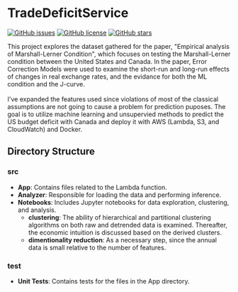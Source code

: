 # TradeDeficitService

[![GitHub issues](https://img.shields.io/github/issues/ItsAlireza/TradeDeficitService)](https://github.com/ItsAlireza/TradeDeficitService/issues)
[![GitHub license](https://img.shields.io/github/license/ItsAlireza/TradeDeficitService)](https://github.com/ItsAlireza/TradeDeficitService/blob/main/LICENSE)
[![GitHub stars](https://img.shields.io/github/stars/ItsAlireza/TradeDeficitService)](https://github.com/ItsAlireza/TradeDeficitService/stargazers)

This project explores the dataset gathered for the paper, "Empirical analysis of Marshall-Lerner Condition", which focuses on testing the Marshall-Lerner condition between the United States and Canada. In the paper, Error Correction Models were used to examine the short-run and long-run effects of changes in real exchange rates, and the evidance for both the ML condition and the J-curve. 
<br><br>
I've expanded the features used since violations of most of the classical assumptions are not going to cause a problem for prediction puposes. The goal is to utilize machine learning and unsupervied methods to predict the US budget deficit with Canada and deploy it with AWS (Lambda, S3, and CloudWatch) and Docker.

## Directory Structure

### src
- **App**: Contains files related to the Lambda function.
- **Analyzer**: Responsible for loading the data and performing inference.
- **Notebooks**: Includes Jupyter notebooks for data exploration, clustering, and analysis.
  - **clustering**: The ability of hierarchical and partitional clustering algorithms on both raw and detrended data is examined. Thereafter, the economic intuition is discussed based on the derived clusters.
  - **dimentionality reduction**: As a necessary step, since the annual data is small relative to the number of features. 
### test
- **Unit Tests**: Contains tests for the files in the App directory.
